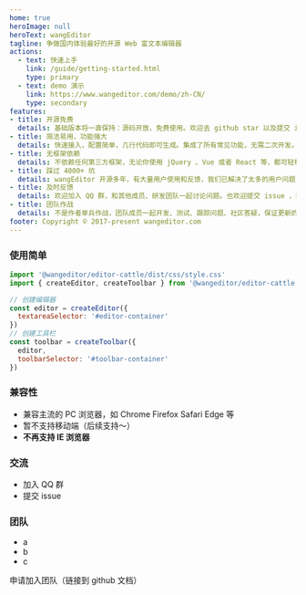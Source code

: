 ```yaml
---
home: true
heroImage: null
heroText: wangEditor
tagline: 争做国内体验最好的开源 Web 富文本编辑器
actions:
  - text: 快速上手
    link: /guide/getting-started.html
    type: primary
  - text: demo 演示
    link: https://www.wangeditor.com/demo/zh-CN/
    type: secondary
features:
- title: 开源免费
  details: 基础版本将一直保持：源码开放，免费使用。欢迎去 github star 以及提交 issue。
- title: 简洁易用，功能强大
  details: 快速接入，配置简单，几行代码即可生成。集成了所有常见功能，无需二次开发。
- title: 无框架依赖
  details: 不依赖任何第三方框架，无论你使用 jQuery 、Vue 或者 React 等，都可轻松接入。
- title: 踩过 4000+ 坑
  details: wangEditor 开源多年，有大量用户使用和反馈，我们已解决了太多的用户问题（详见 github issues）。
- title: 及时反馈
  details: 欢迎加入 QQ 群，和其他成员、研发团队一起讨论问题。也欢迎提交 issue ，我们会及时回复。
- title: 团队作战
  details: 不是作者单兵作战，团队成员一起开发、测试、跟踪问题、社区答疑，保证更新的持续性和稳定性。
footer: Copyright © 2017-present wangeditor.com
---
```


### 使用简单

```js
import '@wangeditor/editor-cattle/dist/css/style.css'
import { createEditor, createToolbar } from '@wangeditor/editor-cattle'

// 创建编辑器
const editor = createEditor({
  textareaSelector: '#editor-container'
})
// 创建工具栏
const toolbar = createToolbar({
  editor,
  toolbarSelector: '#toolbar-container'
})
```

### 兼容性

- 兼容主流的 PC 浏览器，如 Chrome Firefox Safari Edge 等
- 暂不支持移动端（后续支持～）
- **不再支持 IE 浏览器**

### 交流

- 加入 QQ 群
- 提交 issue

### 团队

- a
- b
- c

申请加入团队（链接到 github 文档）
